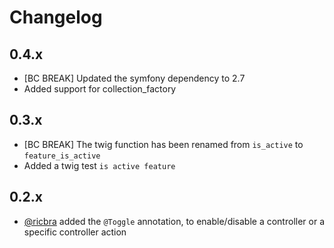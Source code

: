 # Changelog

## 0.4.x

- [BC BREAK] Updated the symfony dependency to 2.7
- Added support for collection_factory

## 0.3.x

- [BC BREAK] The twig function has been renamed from `is_active` to `feature_is_active`
- Added a twig test `is active feature`

## 0.2.x

- [@ricbra] added the `@Toggle` annotation, to enable/disable a controller or a specific controller action

[@ricbra]: https://github.com/ricbra

